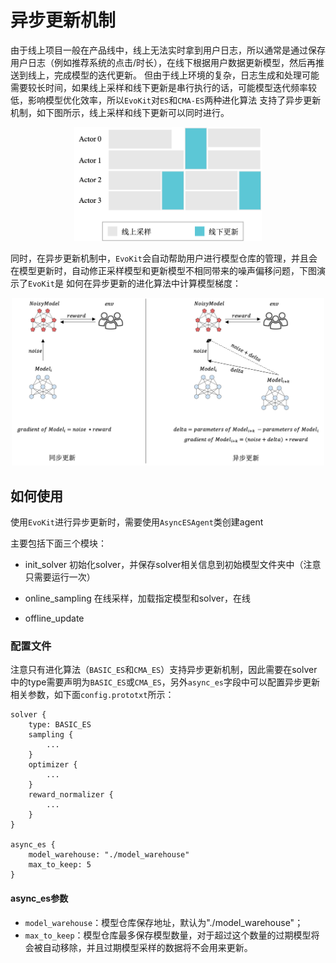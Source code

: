 # 异步更新机制
由于线上项目一般在产品线中，线上无法实时拿到用户日志，所以通常是通过保存用户日志（例如推荐系统的点击/时长），在线下根据用户数据更新模型，然后再推送到线上，完成模型的迭代更新。
但由于线上环境的复杂，日志生成和处理可能需要较长时间，如果线上采样和线下更新是串行执行的话，可能模型迭代频率较低，影响模型优化效率，所以`EvoKit`对`ES`和`CMA-ES`两种进化算法
支持了异步更新机制，如下图所示，线上采样和线下更新可以同时进行。

<p align="center">
<img src=".images/async_update.png" width=300/>
</p>

同时，在异步更新机制中，`EvoKit`会自动帮助用户进行模型仓库的管理，并且会在模型更新时，自动修正采样模型和更新模型不相同带来的噪声偏移问题，下图演示了`EvoKit`是
如何在异步更新的进化算法中计算模型梯度：

<p align="center">
<img src=".images/update_mechanism.png" width=500/>
</p>


## 如何使用
使用`EvoKit`进行异步更新时，需要使用`AsyncESAgent`类创建agent

主要包括下面三个模块：

- init_solver
初始化solver，并保存solver相关信息到初始模型文件夹中（注意只需要运行一次）

- online_sampling
在线采样，加载指定模型和solver，在线

- offline_update


### 配置文件
注意只有进化算法（`BASIC_ES`和`CMA_ES`）支持异步更新机制，因此需要在solver中的type需要声明为`BASIC_ES`或`CMA_ES`，另外`async_es`字段中可以配置异步更新相关参数，如下面`config.prototxt`所示：
```
solver {
    type: BASIC_ES
    sampling {
        ...
    }
    optimizer {
        ...
    }
    reward_normalizer {
        ...
    }
}

async_es {
    model_warehouse: "./model_warehouse"
    max_to_keep: 5
}
```

#### async_es参数
- `model_warehouse`：模型仓库保存地址，默认为"./model_warehouse"；
- `max_to_keep`：模型仓库最多保存模型数量，对于超过这个数量的过期模型将会被自动移除，并且过期模型采样的数据将不会用来更新。
